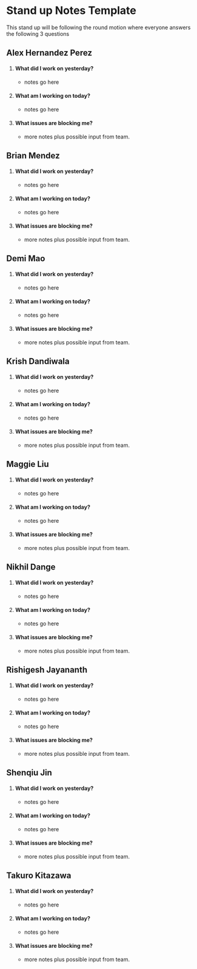 # Stand up Notes Template 
This stand up will be following the round motion 
where everyone answers the following 3 questions
## Alex Hernandez Perez 
1. #### What did I work on yesterday? 
    - notes go here 
2. #### What am I working on today?
    - notes go here 
3. #### What issues are blocking me? 
    - more notes plus possible input from team. 
## Brian Mendez 
1. #### What did I work on yesterday? 
    - notes go here 
2. #### What am I working on today?
    - notes go here 
3. #### What issues are blocking me? 
    - more notes plus possible input from team. 
## Demi Mao 
1. #### What did I work on yesterday? 
    - notes go here 
2. #### What am I working on today?
    - notes go here 
3. #### What issues are blocking me? 
    - more notes plus possible input from team. 

## Krish Dandiwala 
1. #### What did I work on yesterday? 
    - notes go here 
2. #### What am I working on today?
    - notes go here 
3. #### What issues are blocking me? 
    - more notes plus possible input from team. 

## Maggie Liu
1. #### What did I work on yesterday? 
    - notes go here 
2. #### What am I working on today?
    - notes go here 
3. #### What issues are blocking me? 
    - more notes plus possible input from team. 

## Nikhil Dange
1. #### What did I work on yesterday? 
    - notes go here 
2. #### What am I working on today?
    - notes go here 
3. #### What issues are blocking me? 
    - more notes plus possible input from team. 

## Rishigesh Jayananth
1. #### What did I work on yesterday? 
    - notes go here 
2. #### What am I working on today?
    - notes go here 
3. #### What issues are blocking me? 
    - more notes plus possible input from team. 

## Shenqiu Jin 
1. #### What did I work on yesterday? 
    - notes go here 
2. #### What am I working on today?
    - notes go here 
3. #### What issues are blocking me? 
    - more notes plus possible input from team. 

## Takuro Kitazawa
1. #### What did I work on yesterday? 
    - notes go here 
2. #### What am I working on today?
    - notes go here 
3. #### What issues are blocking me? 
    - more notes plus possible input from team. 
